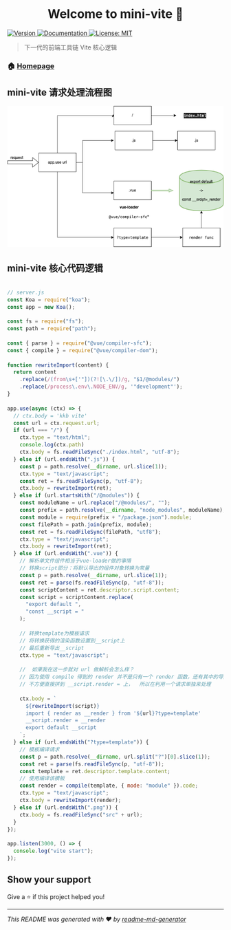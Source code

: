 <h1 align="center">Welcome to mini-vite 👋</h1>
<p>
  <a href="https://www.npmjs.com/package/mini-vite" target="_blank">
    <img alt="Version" src="https://img.shields.io/npm/v/mini-vite.svg">
  </a>
  <a href="https://sunny-117.github.io/mini-vite" target="_blank">
    <img alt="Documentation" src="https://img.shields.io/badge/documentation-yes-brightgreen.svg" />
  </a>
  <a href="#" target="_blank">
    <img alt="License: MIT" src="https://img.shields.io/badge/License-MIT-yellow.svg" />
  </a>
</p>

> 下一代的前端工具链 Vite 核心逻辑

### 🏠 [Homepage](https://github.com/Sunny-117/mini-vite)

## mini-vite 请求处理流程图

![](/req.png)

## mini-vite 核心代码逻辑

```js

// server.js
const Koa = require("koa");
const app = new Koa();

const fs = require("fs");
const path = require("path");

const { parse } = require("@vue/compiler-sfc");
const { compile } = require("@vue/compiler-dom");

function rewriteImport(content) {
  return content
    .replace(/(from\s+['"])(?![\.\/])/g, "$1/@modules/")
    .replace(/process\.env\.NODE_ENV/g, '"development"');
}

app.use(async (ctx) => {
  // ctx.body = 'kkb vite'
  const url = ctx.request.url;
  if (url === "/") {
    ctx.type = "text/html";
    console.log(ctx.path)
    ctx.body = fs.readFileSync("./index.html", "utf-8");
  } else if (url.endsWith(".js")) {
    const p = path.resolve(__dirname, url.slice(1));
    ctx.type = "text/javascript";
    const ret = fs.readFileSync(p, "utf-8");
    ctx.body = rewriteImport(ret);
  } else if (url.startsWith("/@modules")) {
    const moduleName = url.replace("/@modules/", "");
    const prefix = path.resolve(__dirname, "node_modules", moduleName);
    const module = require(prefix + "/package.json").module;
    const filePath = path.join(prefix, module);
    const ret = fs.readFileSync(filePath, "utf8");
    ctx.type = "text/javascript";
    ctx.body = rewriteImport(ret);
  } else if (url.endsWith(".vue")) {
    // 解析单文件组件相当于vue-loader做的事情
    // 转换script部分：将默认导出的组件对象转换为常量
    const p = path.resolve(__dirname, url.slice(1));
    const ret = parse(fs.readFileSync(p, "utf-8"));
    const scriptContent = ret.descriptor.script.content;
    const script = scriptContent.replace(
      "export default ",
      "const __script = "
    );

    // 转换template为模板请求
    // 将转换获得的渲染函数设置到__script上
    // 最后重新导出__script
    ctx.type = "text/javascript";

    //  如果我在这一步就对 url 做解析会怎么样？
    // 因为使用 compile 得到的 render 并不是只有一个 render 函数，还有其中的导入依赖的代码逻辑
    // 不方便直接拼到 __script.render = 上，  所以在利用一个请求单独来处理

    ctx.body = `
      ${rewriteImport(script)}
      import { render as __render } from '${url}?type=template'
      __script.render = __render
      export default __script
    `;
  } else if (url.endsWith("?type=template")) {
    // 模板编译请求
    const p = path.resolve(__dirname, url.split("?")[0].slice(1));
    const ret = parse(fs.readFileSync(p, "utf-8"));
    const template = ret.descriptor.template.content;
    // 使用编译该模板
    const render = compile(template, { mode: "module" }).code;
    ctx.type = "text/javascript";
    ctx.body = rewriteImport(render);
  } else if (url.endsWith(".png")) {
    ctx.body = fs.readFileSync("src" + url);
  }
});

app.listen(3000, () => {
  console.log("vite start");
});


```


## Show your support

Give a ⭐️ if this project helped you!

***
_This README was generated with ❤️ by [readme-md-generator](https://github.com/kefranabg/readme-md-generator)_
